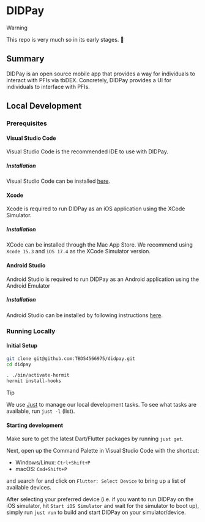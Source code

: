 # DIDPay

> [!WARNING]
> This repo is very much so in its early stages. 🚧

## Summary

DIDPay is an open source mobile app that provides a way for individuals to interact with PFIs via tbDEX. Concretely, DIDPay provides a UI for individuals to interface with PFIs.

## Local Development

### Prerequisites

#### Visual Studio Code

Visual Studio Code is the recommended IDE to use with DIDPay.

##### Installation

Visual Studio Code can be installed [here](https://code.visualstudio.com/download).

#### Xcode

Xcode is required to run DIDPay as an iOS application using the XCode Simulator.

##### Installation

XCode can be installed through the Mac App Store. We recommend using `Xcode 15.3` and `iOS 17.4` as the XCode Simulator version.

#### Android Studio

Android Studio is required to run DIDPay as an Android application using the Android Emulator

##### Installation

Android Studio can be installed by following instructions [here](https://developer.android.com/studio/install).

### Running Locally

#### Initial Setup

```bash
git clone git@github.com:TBD54566975/didpay.git
cd didpay

. ./bin/activate-hermit
hermit install-hooks
```

> [!TIP]
> We use [Just](https://github.com/casey/just) to manage our local development tasks. To see what tasks are available, run `just -l` (list).

#### Starting development

Make sure to get the latest Dart/Flutter packages by running `just get`.

Next, open up the Command Palette in Visual Studio Code with the shortcut:

- Windows/Linux: `Ctrl+Shift+P`
- macOS: `Cmd+Shift+P`

and search for and click on `Flutter: Select Device` to bring up a list of available devices.

After selecting your preferred device (i.e. if you want to run DIDPay on the iOS simulator, hit `Start iOS Simulator` and wait for the simulator to boot up), simply run `just run` to build and start DIDPay on your simulator/device.
